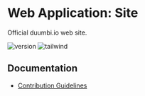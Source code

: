# Web Application: Site
Official duumbi.io web site.

![version](https://img.shields.io/badge/version-1.0.0-blue.svg)
![tailwind](https://img.shields.io/badge/Tailwind-3.4.3-blue)

## Documentation
 - [Contribution Guidelines](https://docs.duumbi.io/contributions/)
